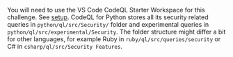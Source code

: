 You will need to use the VS Code CodeQL Starter Workspace for this challenge. See [setup](https://github.com/GitHubSecurityLab/codeql-zero-to-hero/blob/main/2/challenge-2/instructions.md#option-b-local-installation).
CodeQL for Python stores all its security related queries in `python/ql/src/Security/` folder and experimental queries in `python/ql/src/experimental/Security`. The folder structure might differ a bit for other languages, for example Ruby in `ruby/ql/src/queries/security` or  C# in `csharp/ql/src/Security Features`.
